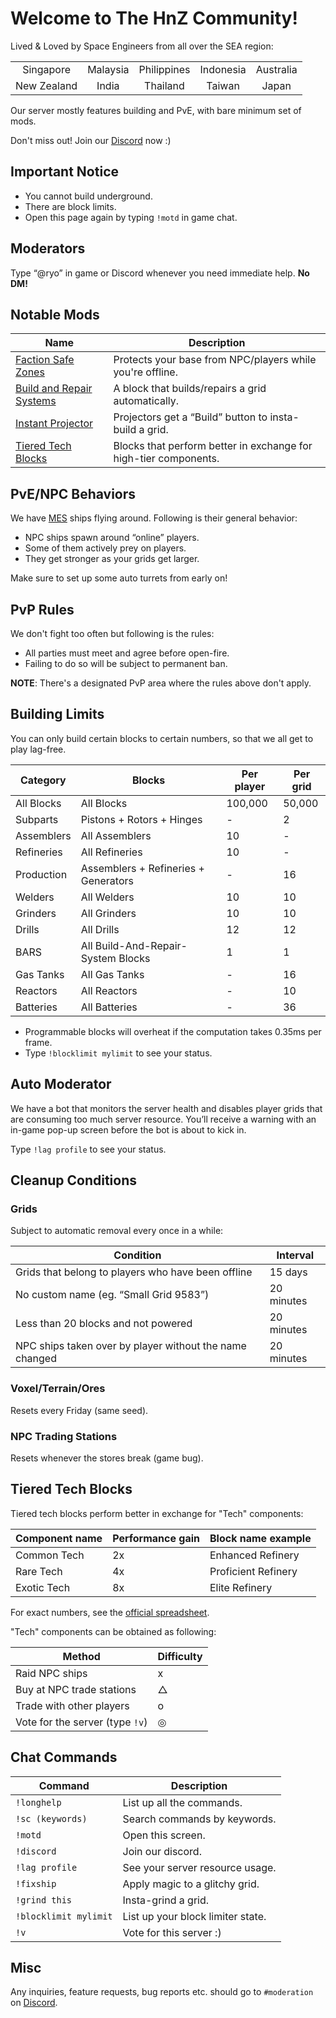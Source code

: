 # Welcome to The HnZ Community!

Lived & Loved by Space Engineers from all over the SEA region:

<strong>
<table>
    <tr>
        <td align="center">Singapore</td>
        <td align="center">Malaysia</td>
        <td align="center">Philippines</td>
        <td align="center">Indonesia</td>
        <td align="center">Australia</td>
    </tr>
    <tr>
        <td align="center">New Zealand</td>
        <td align="center">India</td>
        <td align="center">Thailand</td>
        <td align="center">Taiwan</td>
        <td align="center">Japan</td>
    </tr>
</table>
</strong>

Our server mostly features building and PvE, with bare minimum set of mods.

Don't miss out! Join our [Discord](https://discord.gg/up8hPVXQUJ) now :)

## Important Notice

* You cannot build underground.
* There are block limits.
* Open this page again by typing `!motd` in game chat.

## Moderators
Type “@ryo” in game or Discord whenever you need immediate help. __No DM!__

## Notable Mods

|Name|Description|
|---|---|
|[Faction Safe Zones](https://steamcommunity.com/sharedfiles/filedetails/?id=1507368483)|Protects your base from NPC/players while you're offline.|
|[Build and Repair Systems](https://steamcommunity.com/workshop/filedetails/?id=2111073562)|A block that builds/repairs a grid automatically.|
|[Instant Projector](https://steamcommunity.com/workshop/filedetails/?id=2096677783)|Projectors get a “Build” button to insta-build a grid.|
|[Tiered Tech Blocks](https://steamcommunity.com/workshop/filedetails/?id=1682499145)|Blocks that perform better in exchange for high-tier components.|

## PvE/NPC Behaviors

We have [MES](https://steamcommunity.com/workshop/filedetails/?id=1521905890) ships flying around.
Following is their general behavior:

* NPC ships spawn around “online” players.
* Some of them actively prey on players.
* They get stronger as your grids get larger.

Make sure to set up some auto turrets from early on!

## PvP Rules

We don't fight too often but following is the rules:

* All parties must meet and agree before open-fire.
* Failing to do so will be subject to permanent ban.

**NOTE**: There's a designated PvP area where the rules above don't apply.

## Building Limits

You can only build certain blocks to certain numbers, so that we all get to play lag-free.

|Category|Blocks|Per player|Per grid
|---|---|---|---|
|All Blocks|All Blocks|100,000|50,000|
|Subparts|Pistons + Rotors + Hinges|-|2|
|Assemblers|All Assemblers|10|-|
|Refineries|All Refineries|10|-|
|Production|Assemblers + Refineries + Generators|-|16|
|Welders|All Welders|10|10|
|Grinders|All Grinders|10|10|
|Drills|All Drills|12|12|
|BARS|All Build-And-Repair-System Blocks|1|1|
|Gas Tanks|All Gas Tanks|-|16|
|Reactors|All Reactors|-|10|
|Batteries|All Batteries|-|36|

* Programmable blocks will overheat if the computation takes 0.35ms per frame.
* Type `!blocklimit mylimit` to see your status.

## Auto Moderator
We have a bot that monitors the server health and disables player grids that are consuming too much server resource.
You’ll receive a warning with an in-game pop-up screen before the bot is about to kick in.

Type `!lag profile` to see your status.

## Cleanup Conditions

### Grids
Subject to automatic removal every once in a while:

|Condition|Interval|
|---|---|
|Grids that belong to players who have been offline|15 days|
|No custom name (eg. “Small Grid 9583”)|20 minutes|
|Less than 20 blocks and not powered|20 minutes|
|NPC ships taken over by player without the name changed|20 minutes|

### Voxel/Terrain/Ores
Resets every Friday (same seed). 

### NPC Trading Stations
Resets whenever the stores break (game bug).

## Tiered Tech Blocks

Tiered tech blocks perform better in exchange for "Tech" components:

|Component name|Performance gain|Block name example|
|---|---|---|
|Common Tech|2x|Enhanced Refinery|
|Rare Tech|4x|Proficient Refinery|
|Exotic Tech|8x|Elite Refinery|

For exact numbers, see the [official spreadsheet](https://docs.google.com/spreadsheets/d/14hLLvhF2oVzO1EIZHHXmrlTfVTLQ1cb4-OL7TH3pd_U/edit#gid=0).

"Tech" components can be obtained as following:

|Method|Difficulty|
|---|---|
|Raid NPC ships|x|
|Buy at NPC trade stations|△|
|Trade with other players|o|
|Vote for the server (type `!v`)|◎|

## Chat Commands

|Command|Description|
|---|---|
|`!longhelp`|List up all the commands.|
|`!sc (keywords)`|Search commands by keywords.|
|`!motd`|Open this screen.|
|`!discord`|Join our discord.|
|`!lag profile`|See your server resource usage.|
|`!fixship`|Apply magic to a glitchy grid.|
|`!grind this`|Insta-grind a grid.|
|`!blocklimit mylimit`|List up your block limiter state. |
|`!v`|Vote for this server :)|

## Misc
Any inquiries, feature requests, bug reports etc. should go to `#moderation` on [Discord](https://discord.gg/up8hPVXQUJ).
